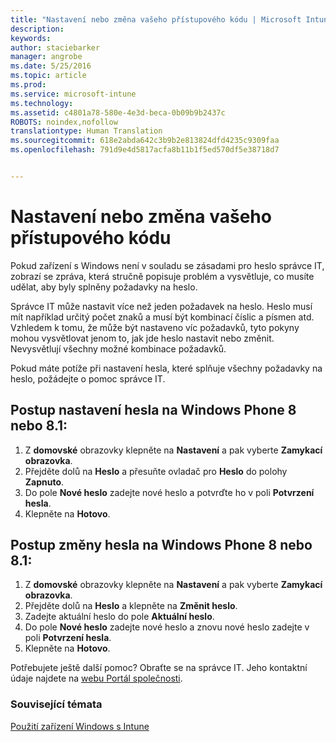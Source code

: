 ```yaml
---
title: "Nastavení nebo změna vašeho přístupového kódu | Microsoft Intune"
description: 
keywords: 
author: staciebarker
manager: angrobe
ms.date: 5/25/2016
ms.topic: article
ms.prod: 
ms.service: microsoft-intune
ms.technology: 
ms.assetid: c4801a78-580e-4e3d-beca-0b09b9b2437c
ROBOTS: noindex,nofollow
translationtype: Human Translation
ms.sourcegitcommit: 618e2abda642c3b9b2e813824dfd4235c9309faa
ms.openlocfilehash: 791d9e4d5817acfa8b11b1f5ed570df5e38718d7


---
```


# Nastavení nebo změna vašeho přístupového kódu

Pokud zařízení s Windows není v souladu se zásadami pro heslo správce IT, zobrazí se zpráva, která stručně popisuje problém a vysvětluje, co musíte udělat, aby byly splněny požadavky na heslo.

Správce IT může nastavit více než jeden požadavek na heslo. Heslo musí mít například určitý počet znaků a musí být kombinací číslic a písmen atd. Vzhledem k tomu, že může být nastaveno víc požadavků, tyto pokyny mohou vysvětlovat jenom to, jak jde heslo nastavit nebo změnit. Nevysvětlují všechny možné kombinace požadavků.

Pokud máte potíže při nastavení hesla, které splňuje všechny požadavky na heslo, požádejte o pomoc správce IT.

## Postup nastavení hesla na Windows Phone 8 nebo 8.1:

1. Z **domovské** obrazovky klepněte na **Nastavení** a pak vyberte **Zamykací obrazovka**.
2. Přejděte dolů na **Heslo** a přesuňte ovladač pro **Heslo** do polohy **Zapnuto**.
3. Do pole **Nové heslo** zadejte nové heslo a potvrďte ho v poli **Potvrzení hesla**.
4. Klepněte na **Hotovo**.

## Postup změny hesla na Windows Phone 8 nebo 8.1:

1. Z **domovské** obrazovky klepněte na **Nastavení** a pak vyberte **Zamykací obrazovka**.
2. Přejděte dolů na **Heslo** a klepněte na **Změnit heslo**.
3. Zadejte aktuální heslo do pole **Aktuální heslo**.
4. Do pole **Nové heslo** zadejte nové heslo a znovu nové heslo zadejte v poli **Potvrzení hesla**.
4. Klepněte na **Hotovo**.

Potřebujete ještě další pomoc? Obraťte se na správce IT. Jeho kontaktní údaje najdete na [webu Portál společnosti](http://portal.manage.microsoft.com).

### Související témata
[Použití zařízení Windows s Intune](using-your-windows-device-with-intune.md)



<!--HONumber=Jul16_HO4-->


